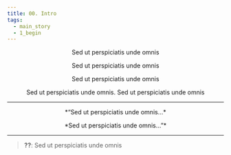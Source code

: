 ```yaml
---
title: 00. Intro
tags:
  - main_story
  - 1_begin
---
```


<center>Sed ut perspiciatis unde omnis</center>
</p>
<center>Sed ut perspiciatis unde omnis </center>
</p>
<center>Sed ut perspiciatis unde omnis</center>
</p>
<center>Sed ut perspiciatis unde omnis. Sed ut perspiciatis unde omnis</center>

---

<center>*“Sed ut perspiciatis unde omnis…*</center>
</p>
<center>*Sed ut perspiciatis unde omnis…”*</center>

---

> **??**: Sed ut perspiciatis unde omnis
